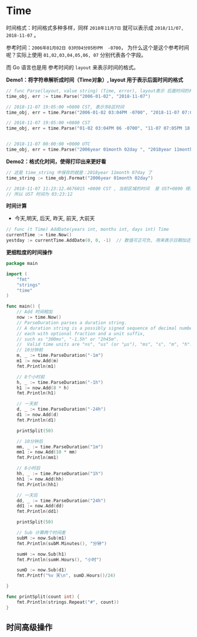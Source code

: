 # Time

时间格式：时间格式多种多样，同样 `2018年11月7日` 就可以表示成 `2018/11/07, 2018-11-07` 。

参考时间：`2006年01月02日 03时04分05秒PM  -0700`， 为什么这个是这个参考时间呢？实际上使用 `01,02,03,04,05,06, 07` 分别代表各个字段。

而 Go 语言也是用 参考时间的 `layout` 来表示时间的格式。



**Demo1：将字符串解析成时间（Time对象）, layout 用于表示后面时间的格式**

```go
// func Parse(layout, value string) (Time, error), layout表示 后面时间的格式!!!!
time_obj, err := time.Parse("2006-01-02", "2018-11-07")

// 2018-11-07 19:05:00 +0800 CST, 表示东8区时间
time_obj, err = time.Parse("2006-01-02 03:04PM -0700", "2018-11-07 07:05PM +0800")

// 2018-11-07 19:05:00 +0800 CST
time_obj, err = time.Parse("01-02 03:04PM 06 -0700", "11-07 07:05PM 18 +0800")


// 2018-11-07 00:00:00 +0000 UTC
time_obj, err = time.Parse("2006year 01month 02day ", "2018year 11month 07day")

```



**Demo2：格式化时间，使得打印出来更好看**

```go
// 这是 time_string 中保存的就是：2018year 11month 07day 了
time_string := time_obj.Format("2006year 01month 02day") 
```



```go
// 2018-11-07 11:23:12.4676015 +0800 CST , 当前区域的时间  是 UST+0800 得到
// 所以 UST 时间为 03:23:12
```

**时间计算**
* 今天,明天, 后天, 昨天, 前天, 大前天
```go
// func (t Time) AddDate(years int, months int, days int) Time
currentTime := time.Now()
yestday := currentTime.AddDate(0, 0, -1)  // 数值可正可负, 用来表示日期加还是减
```

**更细粒度的时间操作**

```go
package main

import (
	"fmt"
	"strings"
	"time"
)

func main() {
	// Add 时间相加
	now := time.Now()
	// ParseDuration parses a duration string.
	// A duration string is a possibly signed sequence of decimal numbers,
	// each with optional fraction and a unit suffix,
	// such as "300ms", "-1.5h" or "2h45m".
	//  Valid time units are "ns", "us" (or "µs"), "ms", "s", "m", "h".
	// 10分钟前
	m, _ := time.ParseDuration("-1m")
	m1 := now.Add(m)
	fmt.Println(m1)

	// 8个小时前
	h, _ := time.ParseDuration("-1h")
	h1 := now.Add(8 * h)
	fmt.Println(h1)

	// 一天前
	d, _ := time.ParseDuration("-24h")
	d1 := now.Add(d)
	fmt.Println(d1)

	printSplit(50)

	// 10分钟后
	mm, _ := time.ParseDuration("1m")
	mm1 := now.Add(10 * mm)
	fmt.Println(mm1)

	// 8小时后
	hh, _ := time.ParseDuration("1h")
	hh1 := now.Add(hh)
	fmt.Println(hh1)

	// 一天后
	dd, _ := time.ParseDuration("24h")
	dd1 := now.Add(dd)
	fmt.Println(dd1)

	printSplit(50)

	// Sub 计算两个时间差
	subM := now.Sub(m1)
	fmt.Println(subM.Minutes(), "分钟")

	sumH := now.Sub(h1)
	fmt.Println(sumH.Hours(), "小时")

	sumD := now.Sub(d1)
	fmt.Printf("%v 天\n", sumD.Hours()/24)

}

func printSplit(count int) {
	fmt.Println(strings.Repeat("#", count))
}
```



## 时间高级操作



